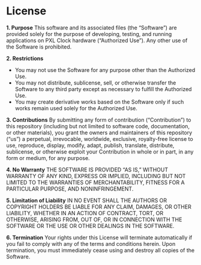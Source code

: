 # License

**1. Purpose**
This software and its associated files (the “Software”) are provided solely for the purpose of developing, testing, and running applications on PXL Clock hardware (“Authorized Use”). Any other use of the Software is prohibited.

**2. Restrictions**
- You may not use the Software for any purpose other than the Authorized Use.
- You may not distribute, sublicense, sell, or otherwise transfer the Software to any third party except as necessary to fulfill the Authorized Use.
- You may create derivative works based on the Software only if such works remain used solely for the Authorized Use.

**3. Contributions**
By submitting any form of contribution (“Contribution”) to this repository (including but not limited to software code, documentation, or other materials), you grant the owners and maintainers of this repository (“us”) a perpetual, irrevocable, worldwide, exclusive, royalty-free license to use, reproduce, display, modify, adapt, publish, translate, distribute, sublicense, or otherwise exploit your Contribution in whole or in part, in any form or medium, for any purpose.

**4. No Warranty**
THE SOFTWARE IS PROVIDED “AS IS,” WITHOUT WARRANTY OF ANY KIND, EXPRESS OR IMPLIED, INCLUDING BUT NOT LIMITED TO THE WARRANTIES OF MERCHANTABILITY, FITNESS FOR A PARTICULAR PURPOSE, AND NONINFRINGEMENT.

**5. Limitation of Liability**
IN NO EVENT SHALL THE AUTHORS OR COPYRIGHT HOLDERS BE LIABLE FOR ANY CLAIM, DAMAGES, OR OTHER LIABILITY, WHETHER IN AN ACTION OF CONTRACT, TORT, OR OTHERWISE, ARISING FROM, OUT OF, OR IN CONNECTION WITH THE SOFTWARE OR THE USE OR OTHER DEALINGS IN THE SOFTWARE.

**6. Termination**
Your rights under this License will terminate automatically if you fail to comply with any of the terms and conditions herein. Upon termination, you must immediately cease using and destroy all copies of the Software.
